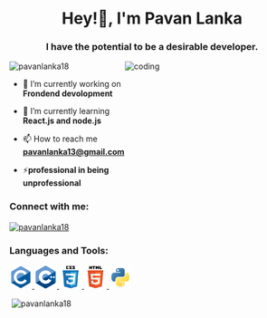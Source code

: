 
<h1 align="center">Hey!👋, I'm Pavan Lanka</h1>
<h3 align="center">I have the potential to be a desirable developer.</h3>



<img align="right"  width="300" height="200" alt="coding" src="https://media.tenor.com/qJ5evVs-_uUAAAAC/coding.gif">

<p align="left"> <img src="https://komarev.com/ghpvc/?username=pavanlanka18&label=Profile%20views&color=0e75b6&style=flat" alt="pavanlanka18" /> </p>


- 🔭 I’m currently working on **Frondend devolopment**

- 🌱 I’m currently learning **React.js and node.js**

- 📫 How to reach me **pavanlanka13@gmail.com**

- ⚡**professional in being unprofessional**

<h3 align="left">Connect with me:</h3>

<p align="left">
<a href="https://instagram.com/pavanlanka18" target="blank"><img align="center" src="https://raw.githubusercontent.com/rahuldkjain/github-profile-readme-generator/master/src/images/icons/Social/instagram.svg" alt="pavanlanka18" height="30" width="40" /></a>
</p>

<h3 align="left">Languages and Tools:</h3>
<p align="left"> <a href="https://www.cprogramming.com/" target="_blank" rel="noreferrer"> <img src="https://raw.githubusercontent.com/devicons/devicon/master/icons/c/c-original.svg" alt="c" width="40" height="40"/> </a> <a href="https://www.w3schools.com/cpp/" target="_blank" rel="noreferrer"> <img src="https://raw.githubusercontent.com/devicons/devicon/master/icons/cplusplus/cplusplus-original.svg" alt="cplusplus" width="40" height="40"/> </a> <a href="https://www.w3schools.com/css/" target="_blank" rel="noreferrer"> <img src="https://raw.githubusercontent.com/devicons/devicon/master/icons/css3/css3-original-wordmark.svg" alt="css3" width="40" height="40"/> </a> <a href="https://www.w3.org/html/" target="_blank" rel="noreferrer"> <img src="https://raw.githubusercontent.com/devicons/devicon/master/icons/html5/html5-original-wordmark.svg" alt="html5" width="40" height="40"/> </a> <a href="https://www.python.org" target="_blank" rel="noreferrer"> <img src="https://raw.githubusercontent.com/devicons/devicon/master/icons/python/python-original.svg" alt="python" width="40" height="40"/> </a> </p>

<p>&nbsp;<img align="center" src="https://github-readme-stats.vercel.app/api?username=pavanlanka18&show_icons=true&locale=en" alt="pavanlanka18" /></p>
